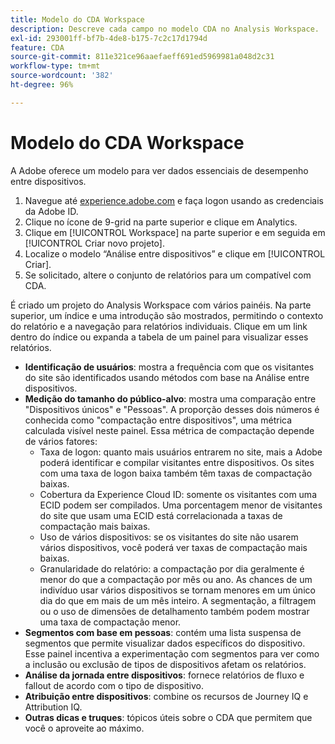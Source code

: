 ```yaml
---
title: Modelo do CDA Workspace
description: Descreve cada campo no modelo CDA no Analysis Workspace.
exl-id: 293001ff-bf7b-4de8-b175-7c2c17d1794d
feature: CDA
source-git-commit: 811e321ce96aaefaeff691ed5969981a048d2c31
workflow-type: tm+mt
source-wordcount: '382'
ht-degree: 96%

---
```


# Modelo do CDA Workspace

A Adobe oferece um modelo para ver dados essenciais de desempenho entre dispositivos.

1. Navegue até [experience.adobe.com](https://experiencecloud.adobe.com) e faça logon usando as credenciais da Adobe ID.
1. Clique no ícone de 9-grid na parte superior e clique em Analytics.
1. Clique em [!UICONTROL Workspace] na parte superior e em seguida em [!UICONTROL Criar novo projeto].
1. Localize o modelo “Análise entre dispositivos” e clique em [!UICONTROL Criar].
1. Se solicitado, altere o conjunto de relatórios para um compatível com CDA.

É criado um projeto do Analysis Workspace com vários painéis. Na parte superior, um índice e uma introdução são mostrados, permitindo o contexto do relatório e a navegação para relatórios individuais. Clique em um link dentro do índice ou expanda a tabela de um painel para visualizar esses relatórios.

<!--The content below is mirrored in /help/analyze/analysis-workspace/build-workspace-project/starter-projects.md-->

* **Identificação de usuários**: mostra a frequência com que os visitantes do site são identificados usando métodos com base na Análise entre dispositivos.
* **Medição do tamanho do público-alvo**: mostra uma comparação entre &quot;Dispositivos únicos&quot; e &quot;Pessoas&quot;. A proporção desses dois números é conhecida como &quot;compactação entre dispositivos&quot;, uma métrica calculada visível neste painel. Essa métrica de compactação depende de vários fatores:
   * Taxa de logon: quanto mais usuários entrarem no site, mais a Adobe poderá identificar e compilar visitantes entre dispositivos. Os sites com uma taxa de logon baixa também têm taxas de compactação baixas.
   * Cobertura da Experience Cloud ID: somente os visitantes com uma ECID podem ser compilados. Uma porcentagem menor de visitantes do site que usam uma ECID está correlacionada a taxas de compactação mais baixas.
   * Uso de vários dispositivos: se os visitantes do site não usarem vários dispositivos, você poderá ver taxas de compactação mais baixas.
   * Granularidade do relatório: a compactação por dia geralmente é menor do que a compactação por mês ou ano. As chances de um indivíduo usar vários dispositivos se tornam menores em um único dia do que em mais de um mês inteiro. A segmentação, a filtragem ou o uso de dimensões de detalhamento também podem mostrar uma taxa de compactação menor.
* **Segmentos com base em pessoas**: contém uma lista suspensa de segmentos que permite visualizar dados específicos do dispositivo. Esse painel incentiva a experimentação com segmentos para ver como a inclusão ou exclusão de tipos de dispositivos afetam os relatórios.
* **Análise da jornada entre dispositivos**: fornece relatórios de fluxo e fallout de acordo com o tipo de dispositivo.
* **Atribuição entre dispositivos**: combine os recursos de Journey IQ e Attribution IQ.
* **Outras dicas e truques**: tópicos úteis sobre o CDA que permitem que você o aproveite ao máximo.
